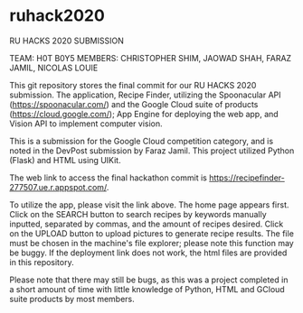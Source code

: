 # ruhack2020

RU HACKS 2020 SUBMISSION 

TEAM: H0T B0Y5 MEMBERS: CHRISTOPHER SHIM, JAOWAD SHAH, FARAZ JAMIL, NICOLAS LOUIE

This git repository stores the final commit for our RU HACKS 2020 submission. The application, Recipe Finder, utilizing the Spoonacular API (https://spoonacular.com/) and the Google Cloud suite of products (https://cloud.google.com/); App Engine for deploying the web app, and Vision API to implement computer vision.

This is a submission for the Google Cloud competition category, and is noted in the DevPost submission by Faraz Jamil. This project utilized Python (Flask) and HTML using UIKit.

The web link to access the final hackathon commit is https://recipefinder-277507.ue.r.appspot.com/.

To utilize the app, please visit the link above. The home page appears first. Click on the SEARCH button to search recipes by keywords manually inputted, separated by commas, and the amount of recipes desired. Click on the UPLOAD button to upload pictures to generate recipe results. The file must be chosen in the machine's file explorer; please note this function may be buggy. If the deployment link does not work, the html files are provided in this repository.

Please note that there may still be bugs, as this was a project completed in a short amount of time with little knowledge of Python, HTML and GCloud suite products by most members.
